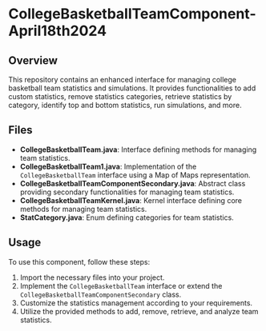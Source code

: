 # CollegeBasketballTeamComponent-April18th2024

## Overview
This repository contains an enhanced interface for managing college basketball team statistics and simulations. It provides functionalities to add custom statistics, remove statistics categories, retrieve statistics by category, identify top and bottom statistics, run simulations, and more.

## Files
- **CollegeBasketballTeam.java**: Interface defining methods for managing team statistics.
- **CollegeBasketballTeam1.java**: Implementation of the `CollegeBasketballTeam` interface using a Map of Maps representation.
- **CollegeBasketballTeamComponentSecondary.java**: Abstract class providing secondary functionalities for managing team statistics.
- **CollegeBasketballTeamKernel.java**: Kernel interface defining core methods for managing team statistics.
- **StatCategory.java**: Enum defining categories for team statistics.

## Usage
To use this component, follow these steps:
1. Import the necessary files into your project.
2. Implement the `CollegeBasketballTeam` interface or extend the `CollegeBasketballTeamComponentSecondary` class.
3. Customize the statistics management according to your requirements.
4. Utilize the provided methods to add, remove, retrieve, and analyze team statistics.


